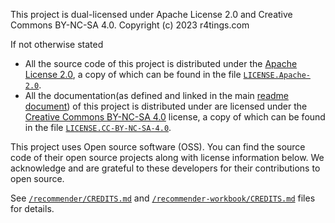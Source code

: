 This project is dual-licensed under Apache License 2.0 and Creative Commons BY-NC-SA 4.0.
Copyright (c) 2023 r4tings.com

If not otherwise stated 
- All the source code of this project is distributed under the [Apache License 2.0][apache], a copy of which can be found in the file [`LICENSE.Apache-2.0`](/LICENSE.Apache-2.0).
- All the documentation(as defined and linked in the main [readme document](/README.md)) of this project is distributed under are licensed under the [Creative Commons BY-NC-SA 4.0][cc-by-nc-sa] license, a copy of which can be found in the file [`LICENSE.CC-BY-NC-SA-4.0`](/LICENSE.CC-BY-NC-SA-4.0).

This project uses Open source software (OSS). You can find the source code of their open source projects along with license information below. We acknowledge and are grateful to these developers for their contributions to open source.

See [`/recommender/CREDITS.md`](/recommender/CREDITS.md) and [`/recommender-workbook/CREDITS.md`](/recommender-workbook/CREDITS.md) files for details.

[apache]: https://www.apache.org/licenses/LICENSE-2.0
[cc-by-nc-sa]: https://creativecommons.org/licenses/by-nc-sa/4.0/

